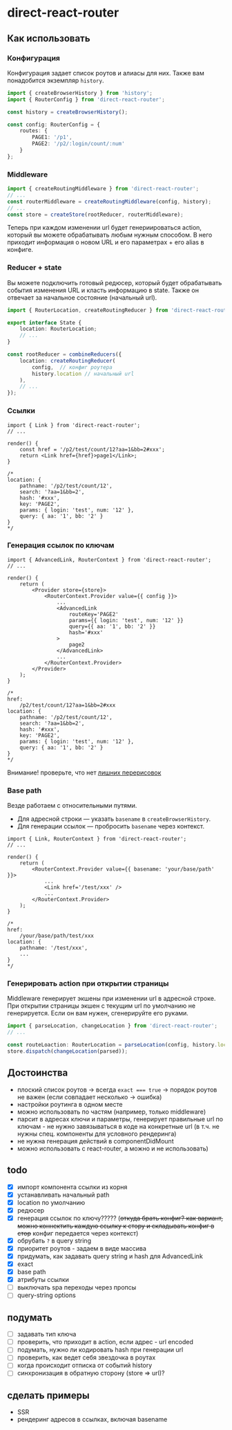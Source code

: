 # direct-react-router

## Как использовать

### Конфигурация

Конфигурация задает список роутов и алиасы для них. Также вам понадобится экземпляр `history`.

```ts
import { createBrowserHistory } from 'history';
import { RouterConfig } from 'direct-react-router';

const history = createBrowserHistory();

const config: RouterConfig = {
    routes: {
        PAGE1: '/p1',
        PAGE2: '/p2/:login/count/:num'
    }
};
```

### Middleware

```ts
import { createRoutingMiddleware } from 'direct-react-router';
// ...
const routerMiddleware = createRoutingMiddleware(config, history);
// ...
const store = createStore(rootReducer, routerMiddleware);
```

Теперь при каждом изменении url будет генериироваться action, который вы можете обрабатывать любым нужным способом. В него приходит информация о новом URL и его параметрах + его alias в конфиге.

### Reducer + state

Вы можете подключить готовый редюсер, который будет обрабатывать события изменения URL и класть информацию в state. Также он отвечает за начальное состояние (начальный url).

```ts
import { RouterLocation, createRoutingReducer } from 'direct-react-router';

export interface State {
    location: RouterLocation;
    // ...
}

const rootReducer = combineReducers({
    location: createRoutingReducer(
        config,  // конфиг роутера
        history.location // начальный url
    ),
    // ...
});
```

### Ссылки

```tsx
import { Link } from 'direct-react-router';
// ...

render() {
    const href = '/p2/test/count/12?aa=1&bb=2#xxx';
    return <Link href={href}>page1</Link>;
}

/*
location: {
    pathname: '/p2/test/count/12',
    search: '?aa=1&bb=2',
    hash: '#xxx',
    key: 'PAGE2',
    params: { login: 'test', num: '12' },
    query: { aa: '1', bb: '2' }
}
*/

```

### Генерация ссылок по ключам

```tsx
import { AdvancedLink, RouterContext } from 'direct-react-router';
// ...

render() {
    return (
        <Provider store={store}>
            <RouterContext.Provider value={{ config }}>
                ...
                <AdvancedLink
                    routeKey='PAGE2'
                    params={{ login: 'test', num: '12' }}
                    query={{ aa: '1', bb: '2' }}
                    hash='#xxx'
                >
                    page2
                </AdvancedLink>
                ...
            </RouterContext.Provider>
        </Provider>
    );
}

/*
href:
    /p2/test/count/12?aa=1&bb=2#xxx
location: {
    pathname: '/p2/test/count/12',
    search: '?aa=1&bb=2',
    hash: '#xxx',
    key: 'PAGE2',
    params: { login: 'test', num: '12' },
    query: { aa: '1', bb: '2' }
}
*/

```

Внимание! проверьте, что нет [лишних перерисовок](https://ru.reactjs.org/docs/context.html#caveats)

### Base path

Везде работаем с относительными путями.

- Для адресной строки — указать `basename` в `createBrowserHistory`.
- Для генерации ссылок — пробросить `basename` через контекст.

```tsx
import { Link, RouterContext } from 'direct-react-router';
// ...

render() {
    return (
        <RouterContext.Provider value={{ basename: 'your/base/path' }}>
            ...
            <Link href='/test/xxx' />
            ...
        </RouterContext.Provider>
    );
}

/*
href:
    /your/base/path/test/xxx
location: {
    pathname: '/test/xxx',
    ...
}
*/
```

### Генерировать action при открытии страницы

Middleware генерирует экшены при изменении url в адресной строке. При открытии страницы экшен с текущим url по умолчанию не генерируется. Если он вам нужен, сгенерируйте его руками.

```ts
import { parseLocation, changeLocation } from 'direct-react-router';
// ...

const routeLoaction: RouterLocation = parseLocation(config, history.location);
store.dispatch(changeLocation(parsed));
```

## Достоинства

- плоский список роутов → всегда `exact === true` → порядок роутов не важен (если совпадает несколько → ошибка)
- настройки роутинга в одном месте
- можно использовать по частям (например, только middleware)
- парсит в адресах ключи и параметры, генерирует правильные url по ключам - не нужно завязываться в коде на конкретные url (в т.ч. не нужны спец. компоненты для условного рендеринга)
- не нужна генерация действий в componentDidMount
- можно использовать с react-router, а можно и не использовать)

## todo

- [x] импорт компонента ссылки из корня
- [x] устанавливать начальный path
- [x] location по умолчанию
- [x] редюсер
- [x] генерация ссылок по ключу????? (~~откуда брать конфиг? как вариант, можно коннектить каждую ссылку к стору и складывать конфиг в стор~~ конфиг передается через контекст)
- [x] обрубать `?` в query string
- [x] приоритет роутов - задаем в виде массива
- [x] придумать, как задавать query string и hash для AdvancedLink
- [x] exact
- [x] base path
- [x] атрибуты ссылки
- [ ] выключать spa переходы через пропсы
- [ ] query-string options

## подумать

- [ ] задавать тип ключа
- [ ] проверить, что приходит в action, если адрес - url encoded
- [ ] подумать, нужно ли кодировать hash при генерации url
- [ ] проверить, как ведет себя звездочка в роутах
- [ ] когда происходит отписка от событий history
- [ ] синхронизация в обратную сторону (store => url)?

## сделать примеры

- SSR
- рендеринг адресов в ссылках, включая basename
